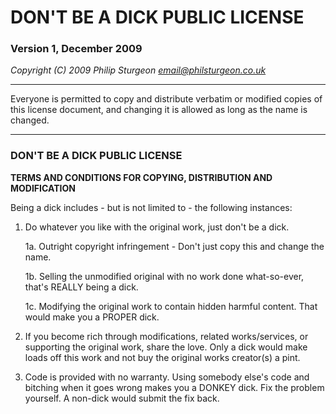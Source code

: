 # DON'T BE A DICK PUBLIC LICENSE

### Version 1, December 2009

*Copyright (C) 2009 Philip Sturgeon <email@philsturgeon.co.uk>*


----
 
Everyone is permitted to copy and distribute verbatim or modified
copies of this license document, and changing it is allowed as long
as the name is changed.

----

### DON'T BE A DICK PUBLIC LICENSE
**TERMS AND CONDITIONS FOR COPYING, DISTRIBUTION AND MODIFICATION**

Being a dick includes - but is not limited to - the following instances:

1. Do whatever you like with the original work, just don't be a dick.

	1a. Outright copyright infringement - Don't just copy this and change the name.

	1b. Selling the unmodified original with no work done what-so-ever, that's REALLY being a dick.

	1c. Modifying the original work to contain hidden harmful content. That would make you a PROPER dick.

 2. If you become rich through modifications, related works/services, or supporting the original work,
 share the love. Only a dick would make loads off this work and not buy the original works 
 creator(s) a pint.
 
  3. Code is provided with no warranty. Using somebody else's code and bitching when it goes wrong makes 
 you a DONKEY dick. Fix the problem yourself. A non-dick would submit the fix back.